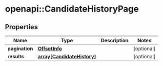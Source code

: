 # openapi::CandidateHistoryPage


## Properties
Name | Type | Description | Notes
------------ | ------------- | ------------- | -------------
**pagination** | [**OffsetInfo**](OffsetInfo.md) |  | [optional] 
**results** | [**array[CandidateHistory]**](CandidateHistory.md) |  | [optional] 


